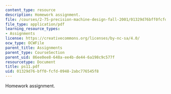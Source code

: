 ```yaml
---
content_type: resource
description: Homework assignment.
file: /courses/2-75-precision-machine-design-fall-2001/01329d76bff0fcfd09482abc776545f8_ps11.pdf
file_type: application/pdf
learning_resource_types:
- Assignments
license: https://creativecommons.org/licenses/by-nc-sa/4.0/
ocw_type: OCWFile
parent_title: Assignments
parent_type: CourseSection
parent_uid: 86ee0ee8-648a-ee4b-de44-6a198c9c577f
resourcetype: Document
title: ps11.pdf
uid: 01329d76-bff0-fcfd-0948-2abc776545f8
---
```

Homework assignment.